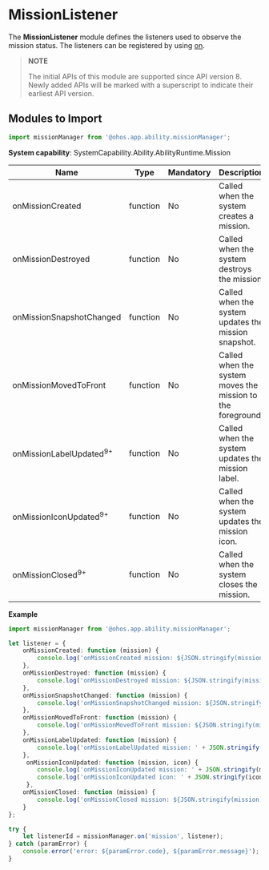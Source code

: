 # MissionListener

The **MissionListener** module defines the listeners used to observe the mission status. The listeners can be registered by using [on](js-apis-app-ability-missionManager.md#missionmanageron).

> **NOTE**
> 
> The initial APIs of this module are supported since API version 8. Newly added APIs will be marked with a superscript to indicate their earliest API version.

## Modules to Import

```ts
import missionManager from '@ohos.app.ability.missionManager';
```

**System capability**: SystemCapability.Ability.AbilityRuntime.Mission

| Name       | Type                | Mandatory| Description                                                        |
| ----------- | -------- | ---- | ------------------------------------------------------------ |
| onMissionCreated    | function               | No  | Called when the system creates a mission.                               |
| onMissionDestroyed   | function               | No  | Called when the system destroys the mission.|
| onMissionSnapshotChanged   | function               | No  | Called when the system updates the mission snapshot.|
| onMissionMovedToFront   | function               | No  | Called when the system moves the mission to the foreground.|
| onMissionLabelUpdated<sup>9+</sup>   | function               | No  | Called when the system updates the mission label.|
| onMissionIconUpdated<sup>9+</sup>   | function               | No  | Called when the system updates the mission icon.|
| onMissionClosed<sup>9+</sup>   | function               | No  | Called when the system closes the mission.|

**Example**
```ts
import missionManager from '@ohos.app.ability.missionManager';

let listener = {
    onMissionCreated: function (mission) {
        console.log('onMissionCreated mission: ${JSON.stringify(mission)}');
    },
    onMissionDestroyed: function (mission) {
        console.log('onMissionDestroyed mission: ${JSON.stringify(mission)}');
    },
    onMissionSnapshotChanged: function (mission) {
        console.log('onMissionSnapshotChanged mission: ${JSON.stringify(mission)}');
    },
    onMissionMovedToFront: function (mission) {
        console.log('onMissionMovedToFront mission: ${JSON.stringify(mission)}');
    },
    onMissionLabelUpdated: function (mission) {
        console.log('onMissionLabelUpdated mission: ' + JSON.stringify(mission));
    },
     onMissionIconUpdated: function (mission, icon) {
        console.log('onMissionIconUpdated mission: ' + JSON.stringify(mission));
        console.log('onMissionIconUpdated icon: ' + JSON.stringify(icon));
     },
    onMissionClosed: function (mission) {
        console.log('onMissionClosed mission: ${JSON.stringify(mission)}');
    }
};

try {
    let listenerId = missionManager.on('mission', listener);
} catch (paramError) {
    console.error('error: ${paramError.code}, ${paramError.message}');
}
```
